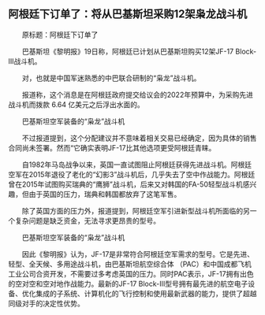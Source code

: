 ## 阿根廷下订单了：将从巴基斯坦采购12架枭龙战斗机
　　原标题：阿根廷下订单了

　　巴基斯坦《黎明报》19日称，阿根廷已计划从巴基斯坦购买12架JF-17 Block-III战斗机。

　　对，也就是中国军迷熟悉的中巴联合研制的“枭龙”战斗机。

　　报道称，这个消息是在阿根廷政府提交给议会的2022年预算中，为采购先进战斗机而拨款 6.64 亿美元之后浮出水面的。

　　巴基斯坦空军装备的“枭龙”战斗机

　　不过报道提到，这个分配建议并不意味着相关交易已经确定，因为具体的销售合同尚未签署。然而“它确实表明JF-17比其他选项更受阿根廷青睐。

　　自1982年马岛战争以来，英国一直试图阻止阿根廷获得先进战斗机。阿根廷空军在2015年退役了老化的“幻影3”战斗机后，几乎失去了空中作战能力。阿根廷曾在2015年试图购买瑞典的“鹰狮”战斗机，后来又对韩国的FA-50轻型战斗机感兴趣，但由于英国的压力，瑞典和韩国都放弃了这笔军售。

　　除了英国方面的压力外，报道提到，阿根廷空军引进新型战斗机所面临的另一个复杂问题是缺乏资金，无法寻求更昂贵的型号。

　　巴基斯坦空军装备的“枭龙”战斗机

　　因此《黎明报》认为，JF-17是非常符合阿根廷空军需求的型号。它是先进、轻型、全天候、多用途战斗机，由巴基斯坦航空综合体 （PAC）和中国成都飞机工业公司合资开发，不需要过多考虑英国的压力。同时PAC表示，JF-17拥有出色的空对空和空对地作战能力。最新的JF-17 Block-III型号拥有最先进的航空电子设备、优化集成的子系统、计算机化的飞行控制和使用最新武器的能力，提供了超越同级对手的决定性优势。

